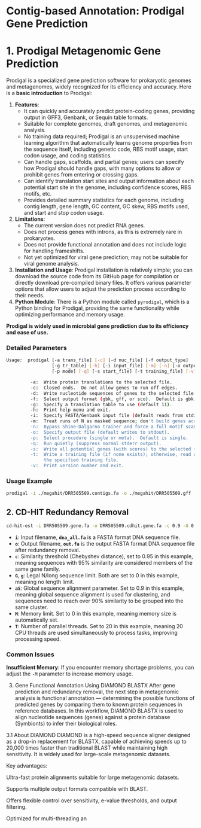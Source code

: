 # Contig-based Annotation: Prodigal Gene Prediction

# 1. Prodigal Metagenomic Gene Prediction

Prodigal is a specialized gene prediction software for prokaryotic genomes and metagenomes, widely recognized for its efficiency and accuracy. Here is a **basic introduction** to Prodigal:

1. **Features**:
    - It can quickly and accurately predict protein-coding genes, providing output in GFF3, Genbank, or Sequin table formats.
    - Suitable for complete genomes, draft genomes, and metagenomic analysis.
    - No training data required; Prodigal is an unsupervised machine learning algorithm that automatically learns genome properties from the sequence itself, including genetic code, RBS motif usage, start codon usage, and coding statistics.
    - Can handle gaps, scaffolds, and partial genes; users can specify how Prodigal should handle gaps, with many options to allow or prohibit genes from entering or crossing gaps.
    - Can identify translation start sites and output information about each potential start site in the genome, including confidence scores, RBS motifs, etc.
    - Provides detailed summary statistics for each genome, including contig length, gene length, GC content, GC skew, RBS motifs used, and start and stop codon usage.
2. **Limitations**:
    - The current version does not predict RNA genes.
    - Does not process genes with introns, as this is extremely rare in prokaryotes.
    - Does not provide functional annotation and does not include logic for handling frameshifts.
    - Not yet optimized for viral gene prediction; may not be suitable for viral genome analysis.
3. **Installation and Usage**: Prodigal installation is relatively simple; you can download the source code from its GitHub page for compilation or directly download pre-compiled binary files. It offers various parameter options that allow users to adjust the prediction process according to their needs.
4. **Python Module**: There is a Python module called `pyrodigal`, which is a Python binding for Prodigal, providing the same functionality while optimizing performance and memory usage.

**Prodigal is widely used in microbial gene prediction due to its efficiency and ease of use.**

### Detailed Parameters

```bash
Usage:  prodigal [-a trans_file] [-c] [-d nuc_file] [-f output_type]
                 [-g tr_table] [-h] [-i input_file] [-m] [-n] [-o output_file]
                 [-p mode] [-q] [-s start_file] [-t training_file] [-v]

         -a:  Write protein translations to the selected file.
         -c:  Closed ends.  Do not allow genes to run off edges.
         -d:  Write nucleotide sequences of genes to the selected file.
         -f:  Select output format (gbk, gff, or sco).  Default is gbk.
         -g:  Specify a translation table to use (default 11).
         -h:  Print help menu and exit.
         -i:  Specify FASTA/Genbank input file (default reads from stdin).
         -m:  Treat runs of N as masked sequence; don't build genes across them.
         -n:  Bypass Shine-Dalgarno trainer and force a full motif scan.
         -o:  Specify output file (default writes to stdout).
         -p:  Select procedure (single or meta).  Default is single.
         -q:  Run quietly (suppress normal stderr output).
         -s:  Write all potential genes (with scores) to the selected file.
         -t:  Write a training file (if none exists); otherwise, read and use
              the specified training file.
         -v:  Print version number and exit.
```

### Usage Example

```bash
prodigal -i ./megahit/DRR505509.contigs.fa -o ./megahit/DRR505509.gff -d ./megahit/DRR505509.gene.fa -a ./megahit/DRR505509.anno.pep.fa -f gff -p meta
```

## 2. CD-HIT Redundancy Removal

```bash
cd-hit-est -i DRR505509.gene.fa -o DRR505509.cdhit.gene.fa -c 0.9 -G 0 -M 0 -T 64 -aS 0.9
```

- **`i`**: Input filename, **`dna_all.fa`** is a FASTA format DNA sequence file.
- **`o`**: Output filename, **`out.fa`** is the output FASTA format DNA sequence file after redundancy removal.
- **`c`**: Similarity threshold (Chebyshev distance), set to 0.95 in this example, meaning sequences with 95% similarity are considered members of the same gene family.
- **`G`**, **`g`**: Legal N/long sequence limit. Both are set to 0 in this example, meaning no length limit.
- **`aS`**: Global sequence alignment parameter. Set to 0.9 in this example, meaning global sequence alignment is used for clustering, and sequences need to reach over 90% similarity to be grouped into the same cluster.
- **`M`**: Memory limit. Set to 0 in this example, meaning memory size is automatically set.
- **`T`**: Number of parallel threads. Set to 20 in this example, meaning 20 CPU threads are used simultaneously to process tasks, improving processing speed.

### Common Issues

**Insufficient Memory**: If you encounter memory shortage problems, you can adjust the `-M` parameter to increase memory usage.

3. Gene Functional Annotation Using DIAMOND BLASTX
After gene prediction and redundancy removal, the next step in metagenomic analysis is functional annotation — determining the possible functions of predicted genes by comparing them to known protein sequences in reference databases.
In this workflow, DIAMOND BLASTX is used to align nucleotide sequences (genes) against a protein database (Symbionts) to infer their biological roles.

3.1 About DIAMOND
DIAMOND is a high-speed sequence aligner designed as a drop-in replacement for BLASTX, capable of achieving speeds up to 20,000 times faster than traditional BLAST while maintaining high sensitivity. It is widely used for large-scale metagenomic datasets.

Key advantages:

Ultra-fast protein alignments suitable for large metagenomic datasets.

Supports multiple output formats compatible with BLAST.

Offers flexible control over sensitivity, e-value thresholds, and output filtering.

Optimized for multi-threading an